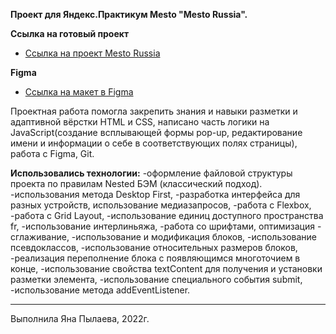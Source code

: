 **Проект для Яндекс.Практикум Mesto "Mesto Russia".**

**Cсылка на готовый проект**
* [Ссылка на проект Mesto Russia](https://ianapylaeva.github.io/mesto/)

**Figma**
* [Ссылка на макет в Figma](https://www.figma.com/file/2cn9N9jSkmxD84oJik7xL7/JavaScript.-Sprint-4?node-id=0%3A1)

Проектная работа помогла закрепить знания и навыки разметки и адаптивной вёрстки HTML и CSS, написано часть логики на JavaScript(создание всплывающей формы pop-up, редактирование имени и информации о себе в соответствующих полях страницы), работа с Figma, Git.

__Использовались технологии:__
-оформление файловой структуры проекта по правилам Nested БЭМ (классический подход).
-использования метода Desktop First,
-разработка интерфейса для разных устройств, использование медиазапросов,
-работа с Flexbox,
-работа с Grid Layout,
-использование единиц доступного пространства fr,
-использование интерлиньяжа,
-работа со шрифтами, оптимизация - сглаживание,
-использование и модификация блоков,
-использование псевдоклассов,
-использование относительных размеров блоков,
-реализация переполнение блока с появляющимся многоточием в конце,
-использование свойства textContent для получения и установки разметки элемента,
-использование специального события submit,
-использование метода addEventListener.
________________________________________________________________________________________________________________________________

Выполнила Яна Пылаева, 2022г.